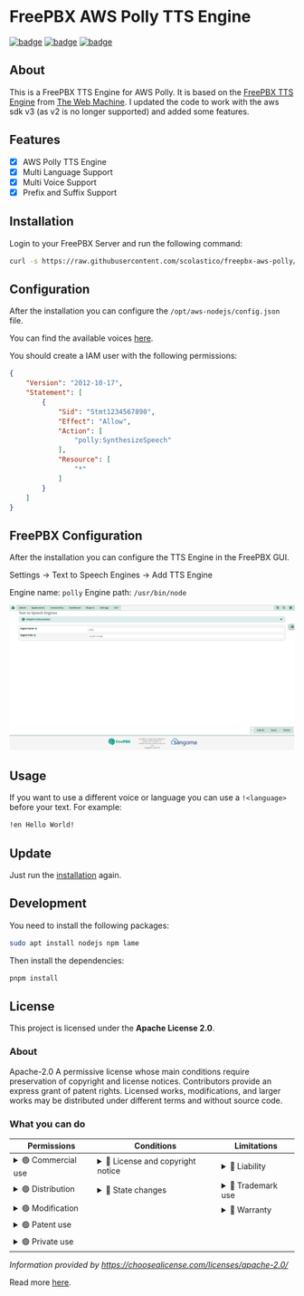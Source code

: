 # FreePBX AWS Polly TTS Engine
[![badge](https://img.shields.io/badge/license-Apache--2.0-orange)](https://github.com/scolastico/freepbx-aws-polly/blob/main/LICENSE)
[![badge](https://img.shields.io/github/languages/code-size/scolastico/freepbx-aws-polly)](https://github.com/scolastico/freepbx-aws-polly/graphs/contributors)
[![badge](https://img.shields.io/github/issues/scolastico/freepbx-aws-polly)](https://github.com/scolastico/freepbx-aws-polly/issues)

## About
This is a FreePBX TTS Engine for AWS Polly. It is based on the [FreePBX TTS Engine](https://www.thewebmachine.net/wiki/freepbx-general/installing-aws-polly-tts-better-picotts-alternative) from [The Web Machine](https://www.thewebmachine.net/).
I updated the code to work with the aws sdk v3 (as v2 is no longer supported) and added some features.

## Features
- [x] AWS Polly TTS Engine
- [x] Multi Language Support
- [x] Multi Voice Support
- [x] Prefix and Suffix Support

## Installation
Login to your FreePBX Server and run the following command:
```bash
curl -s https://raw.githubusercontent.com/scolastico/freepbx-aws-polly/main/install.sh | bash
```

## Configuration
After the installation you can configure the `/opt/aws-nodejs/config.json` file.

You can find the available voices [here](https://docs.aws.amazon.com/polly/latest/dg/voicelist.html).

You should create a IAM user with the following permissions:
```json
{
    "Version": "2012-10-17",
    "Statement": [
        {
            "Sid": "Stmt1234567890",
            "Effect": "Allow",
            "Action": [
                "polly:SynthesizeSpeech"
            ],
            "Resource": [
                "*"
            ]
        }
    ]
}
```

## FreePBX Configuration
After the installation you can configure the TTS Engine in the FreePBX GUI.

Settings -> Text to Speech Engines -> Add TTS Engine

Engine name: `polly`
Engine path: `/usr/bin/node`

![Installation Image](.github/assets/tts-config.png)

## Usage
If you want to use a different voice or language you can use a `!<language>`
before your text. For example:
```bash
!en Hello World!
```

## Update
Just run the [installation](#installation) again.

## Development
You need to install the following packages:
```bash
sudo apt install nodejs npm lame
```

Then install the dependencies:
```bash
pnpm install
```

## License
This project is licensed under the **Apache License 2.0**.

### About
Apache-2.0
A permissive license whose main conditions require preservation of copyright and license notices. Contributors provide an express grant of patent rights. Licensed works, modifications, and larger works may be distributed under different terms and without source code.

### What you can do
| Permissions                                                                                                                       | Conditions                                                                                                                                                   | Limitations                                                                                                                                                                                                                      |
|-----------------------------------------------------------------------------------------------------------------------------------|--------------------------------------------------------------------------------------------------------------------------------------------------------------|----------------------------------------------------------------------------------------------------------------------------------------------------------------------------------------------------------------------------------|
| <details><summary>🟢 Commercial use</summary>The licensed material and derivatives may be used for commercial purposes.</details> | <details><summary>🔵 License and copyright notice</summary>A copy of the license and copyright notice must be included with the licensed material.</details> | <details><summary>🔴 Liability</summary>This license includes a limitation of liability.</details>                                                                                                                               |
| <details><summary>🟢 Distribution</summary>The licensed material may be distributed.</details>                                    | <details><summary>🔵 State changes</summary>Changes made to the licensed material must be documented.</details>                                              | <details><summary>🔴 Trademark use</summary>This license explicitly states that it does NOT grant trademark rights, even though licenses without such a statement probably do not grant any implicit trademark rights.</details> |
| <details><summary>🟢 Modification</summary>The licensed material may be modified.</details>                                       |                                                                                                                                                              | <details><summary>🔴 Warranty</summary>This license explicitly states that it does NOT provide any warranty.</details>                                                                                                           |
| <details><summary>🟢 Patent use</summary>This license provides an express grant of patent rights from contributors.</details>     |                                                                                                                                                              |                                                                                                                                                                                                                                  |
| <details><summary>🟢 Private use</summary>The licensed material may be used and modified in private.</details>                    |                                                                                                                                                              |                                                                                                                                                                                                                                  |

*Information provided by https://choosealicense.com/licenses/apache-2.0/*

Read more [here](https://github.com/{user_name}/{repo_name}/blob/main/LICENSE).
